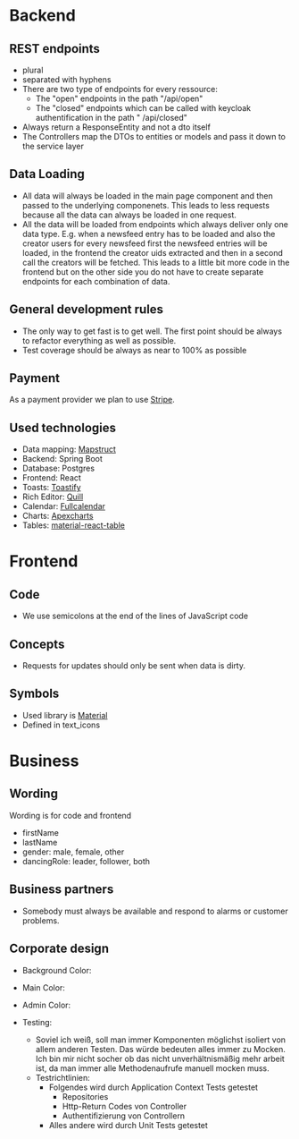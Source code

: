Backend
=======

REST endpoints
--------------

- plural
- separated with hyphens
- There are two type of endpoints for every ressource:
    - The "open" endpoints in the path "/api/open"
    - The "closed" endpoints which can be called with keycloak authentification in the path "
      /api/closed"
- Always return a ResponseEntity and not a dto itself
- The Controllers map the DTOs to entities or models and pass it down to the service layer

Data Loading
------------

- All data will always be loaded in the main page component and then passed to the underlying
  componenets. This leads to less requests because all the data can always be loaded in one request.
- All the data will be loaded from endpoints which always deliver only one data type. E.g. when a
  newsfeed entry has to be loaded and also the creator users for every newsfeed first the newsfeed
  entries will be loaded, in the frontend the creator uids extracted and then in a second call the
  creators will be fetched. This leads to a little bit more code in the frontend but on the other
  side
  you do not have to create separate endpoints for each combination of data.

General development rules
-------------------------

- The only way to get fast is to get well. The first point should be always to refactor everything
  as
  well as possible.
- Test coverage should be always as near to 100% as possible

Payment
-------
As a payment provider we plan to use [Stripe](https://stripe.com/de).

Used technologies
-----------------

- Data mapping: [Mapstruct](https://mapstruct.org/)
- Backend: Spring Boot
- Database: Postgres
- Frontend: React
- Toasts: [Toastify](https://fkhadra.github.io/react-toastify/introduction/)
- Rich Editor: [Quill](https://quilljs.com/playground/react)
- Calendar: [Fullcalendar](https://fullcalendar.io/)
- Charts: [Apexcharts](https://apexcharts.com)
- Tables: [material-react-table](https://www.npmjs.com/package/material-react-table)

Frontend
========

Code
----

- We use semicolons at the end of the lines of JavaScript code

Concepts
--------

- Requests for updates should only be sent when data is dirty.

Symbols
-------

- Used library
  is  [Material](https://fonts.google.com/icons?icon.set=Material+Icons&icon.style=Outlined)
- Defined in text_icons

Business
========

Wording
-------
Wording is for code and frontend

- firstName
- lastName
- gender: male, female, other
- dancingRole: leader, follower, both

Business partners
-----------------

- Somebody must always be available and respond to alarms or customer problems.

Corporate design
----------------

- Background Color:
- Main Color:
- Admin Color:

- Testing:
    - Soviel ich weiß, soll man immer Komponenten möglichst isoliert von allem anderen Testen. Das
      würde bedeuten alles immer zu Mocken. Ich bin mir nicht socher ob das nicht unverhältnismäßig
      mehr
      arbeit ist, da man immer alle Methodenaufrufe manuell mocken muss.
    - Testrichtlinien:
        - Folgendes wird durch Application Context Tests getestet
            - Repositories
            - Http-Return Codes von Controller
            - Authentifizierung von Controllern
        - Alles andere wird durch Unit Tests getestet